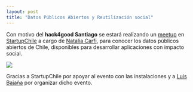 ```yaml
---
layout: post
title: "Datos Públicos Abiertos y Reutilización social"
---
```


Con motivo del __hack4good Santiago__ se estará realizando un [meetup](http://www.meetup.com/startupchile/events/203963582) en [StartupChile](http://startupchile.org) a cargo de [Natalia Carfi](https://twitter.com/naticarfi), para conocer los datos públicos abiertos de Chile, disponibles para desarrollar aplicaciones con impacto social.

<!--more-->

![](http://nbry.files.wordpress.com/2014/04/startup-chile-startupnations-org.jpg)

Gracias a StartupChile por apoyar al evento con las instalaciones y a [Luis Bajaña](https://twitter.com/luisbajana) por organizar dicho evento.
